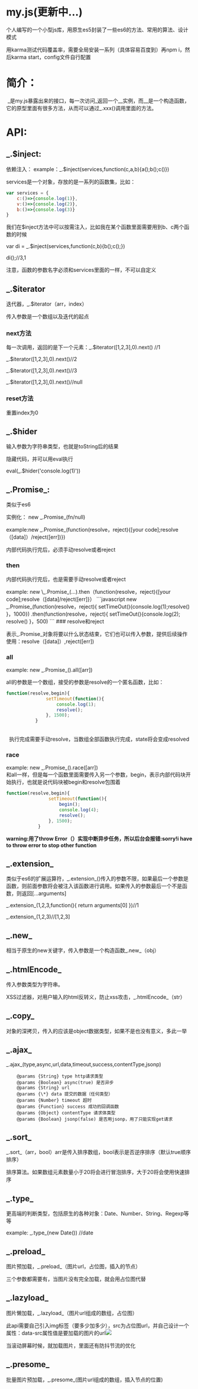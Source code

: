 # my.js(更新中...)
个人编写的一个小型js库，用原生es5封装了一些es6的方法、常用的算法、设计模式

用karma测试代码覆盖率，需要全局安装一系列（具体容易百度到）再npm i，然后karma start，config文件自行配置
# 简介：
  \_是my.js暴露出来的接口，每一次访问_返回一个__实例，而__是一个构造函数，它的原型里面有很多方法，从而可以通过_.xxx()调用里面的方法。
# API:

## \_.$inject:

依赖注入：
example：\_.$inject(services,function(c,a,b){a();b();c()})

services是一个对象，存放的是一系列的函数集，比如：
```javascript
var services = {
	c:()=>{console.log(1)},
	v:()=>{console.log(2)},
	b:()=>{console.log(3)}
}
```
我们在$inject方法中可以按需注入，比如我在某个函数里面需要用到b、c两个函数的时候

var di = \_.$inject(services,function(c,b){b();c();})

di();//3,1

注意，函数的参数名字必须和services里面的一样，不可以自定义

## \_.$iterator

迭代器，\_.$iterator（arr，index）

传入参数是一个数组以及迭代的起点

### next方法

每一次调用，返回的是下一个元素：\_.$iterator([1,2,3],0).next() //1

\_.$iterator([1,2,3],0).next()//2

\_.$iterator([1,2,3],0).next()//3

\_.$iterator([1,2,3],0).next()//null

### reset方法

重置index为0

## \_.$hider

输入参数为字符串类型，也就是toString后的结果

隐藏代码，并可以用eval执行

eval(\_.$hider('console.log(1)'))

 ## \_.Promise_:
 
 类似于es6

实例化： new \_.Promise_(fn/null)
 
 example:new \_.Promise_(function(resolve，reject){[your code];resolve（[data]）/reject([err])})
 
 <p>内部代码执行完后，必须手动resolve或者reject</p>
 
### then
<p>内部代码执行完后，也是需要手动resolve或者reject</p>
example: new \_.Promise_(...).then（function(resolve，reject){[your code];resolve（[data]/reject([err]}）
```javascript
 new _.Promise_(function(resolve，reject){
 setTimeOut(){console.log(1);resolve()
 }，1000})
 .then(function(resolve，reject){
 setTimeOut(){console.log(2);
 resolve()
 }，500)
```
### resolve和reject

表示\_.Promise_对象将要以什么状态结束，它们也可以传入参数，提供后续操作使用：resolve（[data]）,reject([err])

 ### all
 
 example: new \_.Promise_().all([arr])
 
 all的参数是一个数组，接受的参数是resolve的一个匿名函数，比如：
 <br>
 ```javascript
 function(resolve,begin){
                setTimeout(function(){
                    console.log(1);
                    resolve();
                }, 1500);
            }
```
<br> 
执行完成需要手动resolve，当数组全部函数执行完成，state将会变成resolved

### race

example: new \_.Promise_().race([arr])
<br>
和all一样，但是每一个函数里面需要传入另一个参数，begin，表示内部代码块开始执行，也就是说代码块被begin和resolve包围着
<br>
```javascript
function(resolve,begin){
                setTimeout(function(){
                	begin();
                    console.log(4);
                    resolve();
                }, 1500);
            }
```
**warning:用了throw Error（）实现中断异步任务，所以后台会报错:sorry!i have to throw error to stop other function**


## \_.extension_

类似于es6的扩展运算符，\_.extension_()传入的参数不限，如果最后一个参数是函数，则前面参数将会被注入该函数进行调用。如果传入的参数最后一个不是函数，则返回[...arguments]

\_.extension_(1,2,3,function(){
		return arguments[0]
	})//1
 
 \_.extension_(1,2,3)//[1,2,3]
 
 ## \_.new_
 
 相当于原生的new关键字，传入参数是一个构造函数\_.new_（obj）
 
 ## \_.htmlEncode_
 
 传入参数类型为字符串。
 
 XSS过滤器，对用户输入的html反转义，防止xss攻击，\_.htmlEncode_（str）

## \_.copy_

对象的深拷贝，传入的应该是object数据类型，如果不是也没有意义，多此一举

## \_.ajax_

\_.ajax_(type,async,url,data,timeout,success,contentType,jsonp)

		@params {String} type http请求类型
	 	@params {Boolean} async(true) 是否异步
		@params {String} url 
		@params {\*} data 提交的数据（任何类型）
		@params {Number} timeout 超时
		@params {Function} success 成功的回调函数
		@params {Object} contentType 请求体类型
		@params {Boolean} jsonp(false) 是否用jsonp，用了只能实现get请求

## \_.sort_

\_.sort_（arr，bool）arr是传入排序数组，bool表示是否逆序排序（默认true顺序排序）

排序算法。如果数组元素数量小于20将会进行冒泡排序，大于20将会使用快速排序

## \_.type_

更高端的判断类型，包括原生的各种对象：Date、Number、String、Regexp等等

example: \_.type_(new Date()) //date

## \_.preload_

图片预加载，\_.preload_（图片url，占位图，插入的节点）

三个参数都需要有，当图片没有完全加载，就会用占位图代替

## \_.lazyload_

图片懒加载，\_.lazyload_（图片url组成的数组，占位图）

此api需要自己引入img标签（要多少加多少），src为占位图url，并自己设计一个属性：data-src属性值是要加载的图片的url<img src="占位图.gif" data-src="1.jpg">

当滚动屏幕时候，就加载图片，里面还有防抖节流的优化

## \_.presome_

批量图片预加载，\_.presome_(图片url组成的数组，插入节点的位置)


